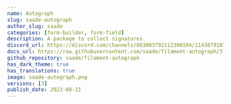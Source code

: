 ```yaml
---
name: Autograph
slug: saade-autograph
author_slug: saade
categories: [form-builder, form-field]
description: A package to collect signatures.
discord_url: https://discord.com/channels/883083792112300104/1143879187376115806
docs_url: https://raw.githubusercontent.com/saade/filament-autograph/3.x/README.md
github_repository: saade/filament-autograph
has_dark_theme: true
has_translations: true
image: saade-autograph.png
versions: [3]
publish_date: 2023-08-21
---
```

